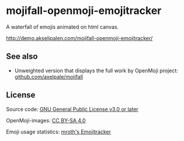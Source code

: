 # mojifall-openmoji-emojitracker

A waterfall of emojis animated on html canvas.

http://demo.akselipalen.com/mojifall-openmoji-emojitracker/

## See also

- Unweighted version that displays the full work by OpenMoji project: [github.com/axelpale/mojifall](https://github.com/axelpale/mojifall)

## License

Source code: [GNU General Public License v3.0 or later](https://spdx.org/licenses/GPL-3.0-or-later.html#licenseText)

OpenMoji-images: [CC BY-SA 4.0](https://creativecommons.org/licenses/by-sa/4.0/)

Emoji usage statistics: [mroth's Emojitracker](https://github.com/mroth/emojitracker)
